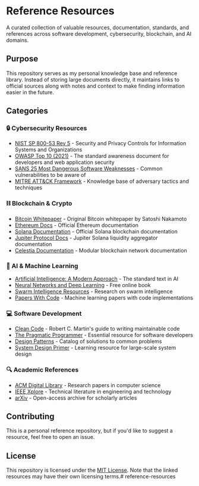 # Reference Resources

A curated collection of valuable resources, documentation, standards, and references across software development, cybersecurity, blockchain, and AI domains.

## Purpose

This repository serves as my personal knowledge base and reference library. Instead of storing large documents directly, it maintains links to official sources along with notes and context to make finding information easier in the future.

## Categories

### 🔒 Cybersecurity Resources

- [NIST SP 800-53 Rev 5](https://nvlpubs.nist.gov/nistpubs/SpecialPublications/NIST.SP.800-53r5.pdf) - Security and Privacy Controls for Information Systems and Organizations
- [OWASP Top 10 (2021)](https://owasp.org/www-project-top-ten/) - The standard awareness document for developers and web application security
- [SANS 25 Most Dangerous Software Weaknesses](https://www.sans.org/top25-software-errors/) - Common vulnerabilities to be aware of
- [MITRE ATT&CK Framework](https://attack.mitre.org/) - Knowledge base of adversary tactics and techniques

### ⛓️ Blockchain & Crypto

- [Bitcoin Whitepaper](https://bitcoin.org/bitcoin.pdf) - Original Bitcoin whitepaper by Satoshi Nakamoto
- [Ethereum Docs](https://ethereum.org/en/developers/docs/) - Official Ethereum documentation
- [Solana Documentation](https://docs.solana.com/) - Official Solana blockchain documentation
- [Jupiter Protocol Docs](https://station.jup.ag/docs) - Jupiter Solana liquidity aggregator documentation
- [Celestia Documentation](https://docs.celestia.org/) - Modular blockchain network documentation

### 🤖 AI & Machine Learning

- [Artificial Intelligence: A Modern Approach](http://aima.cs.berkeley.edu/) - The standard text in AI
- [Neural Networks and Deep Learning](http://neuralnetworksanddeeplearning.com/) - Free online book
- [Swarm Intelligence Resources](https://www.swarm-intelligence.org/resources.html) - Research on swarm intelligence
- [Papers With Code](https://paperswithcode.com/) - Machine learning papers with code implementations

### 💻 Software Development

- [Clean Code](https://www.goodreads.com/book/show/3735293-clean-code) - Robert C. Martin's guide to writing maintainable code
- [The Pragmatic Programmer](https://pragprog.com/titles/tpp20/the-pragmatic-programmer-20th-anniversary-edition/) - Essential resource for software developers
- [Design Patterns](https://refactoring.guru/design-patterns) - Catalog of solutions to common problems
- [System Design Primer](https://github.com/donnemartin/system-design-primer) - Learning resource for large-scale system design

### 🔍 Academic References

- [ACM Digital Library](https://dl.acm.org/) - Research papers in computer science
- [IEEE Xplore](https://ieeexplore.ieee.org/) - Technical literature in engineering and technology
- [arXiv](https://arxiv.org/) - Open-access archive for scholarly articles

## Contributing

This is a personal reference repository, but if you'd like to suggest a resource, feel free to open an issue.

## License

This repository is licensed under the [MIT License](LICENSE). Note that the linked resources may have their own licensing terms.# reference-resources
